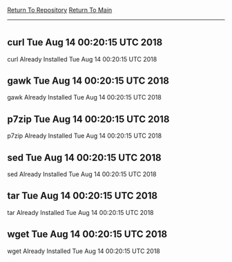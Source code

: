 [Return To Repository](https://github.com/deathbybandaid/piholeparser/)
[Return To Main](https://github.com/deathbybandaid/piholeparser/blob/master/RecentRunLogs/Mainlog.md)
____________________________________
# 
## curl Tue Aug 14 00:20:15 UTC 2018
curl Already Installed Tue Aug 14 00:20:15 UTC 2018
## gawk Tue Aug 14 00:20:15 UTC 2018
gawk Already Installed Tue Aug 14 00:20:15 UTC 2018
## p7zip Tue Aug 14 00:20:15 UTC 2018
p7zip Already Installed Tue Aug 14 00:20:15 UTC 2018
## sed Tue Aug 14 00:20:15 UTC 2018
sed Already Installed Tue Aug 14 00:20:15 UTC 2018
## tar Tue Aug 14 00:20:15 UTC 2018
tar Already Installed Tue Aug 14 00:20:15 UTC 2018
## wget Tue Aug 14 00:20:15 UTC 2018
wget Already Installed Tue Aug 14 00:20:15 UTC 2018
